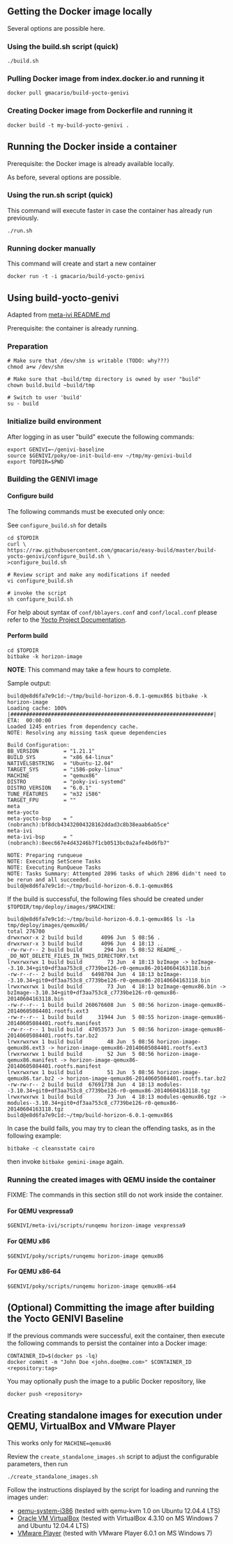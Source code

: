 ## Getting the Docker image locally

Several options are possible here.

### Using the build.sh script (quick)

    ./build.sh
    
### Pulling Docker image from index.docker.io and running it

    docker pull gmacario/build-yocto-genivi

### Creating Docker image from Dockerfile and running it

    docker build -t my-build-yocto-genivi .

## Running the Docker inside a container

Prerequisite: the Docker image is already available locally.

As before, several options are possible.

### Using the run.sh script (quick)

This command will execute faster in case the container has already run previously.

    ./run.sh

### Running docker manually

This command will create and start a new container

    docker run -t -i gmacario/build-yocto-genivi

## Using build-yocto-genivi

Adapted from [meta-ivi README.md](http://git.yoctoproject.org/cgit/cgit.cgi/meta-ivi/tree/README.md)

Prerequisite: the container is already running.

### Preparation

    # Make sure that /dev/shm is writable (TODO: why???)
    chmod a+w /dev/shm
    
    # Make sure that ~build/tmp directory is owned by user "build"
    chown build.build ~build/tmp
    
    # Switch to user 'build'
    su - build

### Initialize build environment

After logging in as user "build" execute the following commands:

    export GENIVI=~/genivi-baseline
    source $GENIVI/poky/oe-init-build-env ~/tmp/my-genivi-build
    export TOPDIR=$PWD

### Building the GENIVI image

#### Configure build

The following commands must be executed only once:

See `configure_build.sh` for details

    cd $TOPDIR
    curl \
	https://raw.githubusercontent.com/gmacario/easy-build/master/build-yocto-genivi/configure_build.sh \
	>configure_build.sh

    # Review script and make any modifications if needed
    vi configure_build.sh

    # invoke the script
    sh configure_build.sh

For help about syntax of `conf/bblayers.conf` and `conf/local.conf` please refer to the [Yocto Project Documentation](http://www.yoctoproject.org/docs/current/mega-manual/mega-manual.html).

#### Perform build

    cd $TOPDIR
    bitbake -k horizon-image

**NOTE**: This command may take a few hours to complete.

Sample output:
```
build@e8d6fa7e9c1d:~/tmp/build-horizon-6.0.1-qemux86$ bitbake -k horizon-image
Loading cache: 100% |#################################################################| ETA:  00:00:00
Loaded 1245 entries from dependency cache.
NOTE: Resolving any missing task queue dependencies

Build Configuration:
BB_VERSION        = "1.21.1"
BUILD_SYS         = "x86_64-linux"
NATIVELSBSTRING   = "Ubuntu-12.04"
TARGET_SYS        = "i586-poky-linux"
MACHINE           = "qemux86"
DISTRO            = "poky-ivi-systemd"
DISTRO_VERSION    = "6.0.1"
TUNE_FEATURES     = "m32 i586"
TARGET_FPU        = ""
meta
meta-yocto
meta-yocto-bsp    = "(nobranch):bf8dcb43432004328162ddad3c8b38eaab6ab5ce"
meta-ivi
meta-ivi-bsp      = "(nobranch):8eec667e4d43246b7f1cb0513bc0a2afe4bd6fb7"

NOTE: Preparing runqueue
NOTE: Executing SetScene Tasks
NOTE: Executing RunQueue Tasks
NOTE: Tasks Summary: Attempted 2896 tasks of which 2896 didn't need to be rerun and all succeeded.
build@e8d6fa7e9c1d:~/tmp/build-horizon-6.0.1-qemux86$
```

If the build is successful, the following files should be created under `$TOPDIR/tmp/deploy/images/$MACHINE`:
```
build@e8d6fa7e9c1d:~/tmp/build-horizon-6.0.1-qemux86$ ls -la tmp/deploy/images/qemux86/
total 276700
drwxrwxr-x 2 build build      4096 Jun  5 08:56 .
drwxrwxr-x 3 build build      4096 Jun  4 18:13 ..
-rw-rw-r-- 2 build build       294 Jun  5 08:52 README_-_DO_NOT_DELETE_FILES_IN_THIS_DIRECTORY.txt
lrwxrwxrwx 1 build build        73 Jun  4 18:13 bzImage -> bzImage--3.10.34+git0+df3aa753c8_c7739be126-r0-qemux86-20140604163118.bin
-rw-r--r-- 2 build build   6498704 Jun  4 18:13 bzImage--3.10.34+git0+df3aa753c8_c7739be126-r0-qemux86-20140604163118.bin
lrwxrwxrwx 1 build build        73 Jun  4 18:13 bzImage-qemux86.bin -> bzImage--3.10.34+git0+df3aa753c8_c7739be126-r0-qemux86-20140604163118.bin
-rw-r--r-- 1 build build 260676608 Jun  5 08:56 horizon-image-qemux86-20140605084401.rootfs.ext3
-rw-r--r-- 1 build build     31944 Jun  5 08:55 horizon-image-qemux86-20140605084401.rootfs.manifest
-rw-r--r-- 1 build build  47053573 Jun  5 08:56 horizon-image-qemux86-20140605084401.rootfs.tar.bz2
lrwxrwxrwx 1 build build        48 Jun  5 08:56 horizon-image-qemux86.ext3 -> horizon-image-qemux86-20140605084401.rootfs.ext3
lrwxrwxrwx 1 build build        52 Jun  5 08:56 horizon-image-qemux86.manifest -> horizon-image-qemux86-20140605084401.rootfs.manifest
lrwxrwxrwx 1 build build        51 Jun  5 08:56 horizon-image-qemux86.tar.bz2 -> horizon-image-qemux86-20140605084401.rootfs.tar.bz2
-rw-rw-r-- 2 build build  67691738 Jun  4 18:13 modules--3.10.34+git0+df3aa753c8_c7739be126-r0-qemux86-20140604163118.tgz
lrwxrwxrwx 1 build build        73 Jun  4 18:13 modules-qemux86.tgz -> modules--3.10.34+git0+df3aa753c8_c7739be126-r0-qemux86-20140604163118.tgz
build@e8d6fa7e9c1d:~/tmp/build-horizon-6.0.1-qemux86$
```

In case the build fails, you may try to clean the offending tasks, as in the following example:

    bitbake -c cleansstate cairo
    
then invoke `bitbake gemini-image` again.

### Running the created images with QEMU inside the container

FIXME: The commands in this section still do not work inside the container.

#### For QEMU vexpressa9

    $GENIVI/meta-ivi/scripts/runqemu horizon-image vexpressa9

#### For QEMU x86

    $GENIVI/poky/scripts/runqemu horizon-image qemux86

#### For QEMU x86-64

    $GENIVI/poky/scripts/runqemu horizon-image qemux86-x64
    
## (Optional) Committing the image after building the Yocto GENIVI Baseline

If the previous commands were successful, exit the container, then execute the following commands to persist the container into a Docker image:

    CONTAINER_ID=$(docker ps -lq)
    docker commit -m "John Doe <john.doe@me.com>" $CONTAINER_ID <repository:tag>

You may optionally push the image to a public Docker repository, like

    docker push <repository>

## Creating standalone images for execution under QEMU, VirtualBox and VMware Player

This works only for `MACHINE=qemux86`

Review the `create_standalone_images.sh` script to adjust the configurable parameters, then run

    ./create_standalone_images.sh

Follow the instructions displayed by the script for loading and running the images under:

* [qemu-system-i386](http://www.qemu.org/) (tested with qemu-kvm 1.0 on Ubuntu 12.04.4 LTS)
* [Oracle VM VirtualBox](https://www.virtualbox.org/) (tested with VirtualBox 4.3.10 on MS Windows 7 and Ubuntu 12.04.4 LTS)
* [VMware Player](http://www.vmware.com/products/player) (tested with VMware Player 6.0.1 on MS Windows 7)
